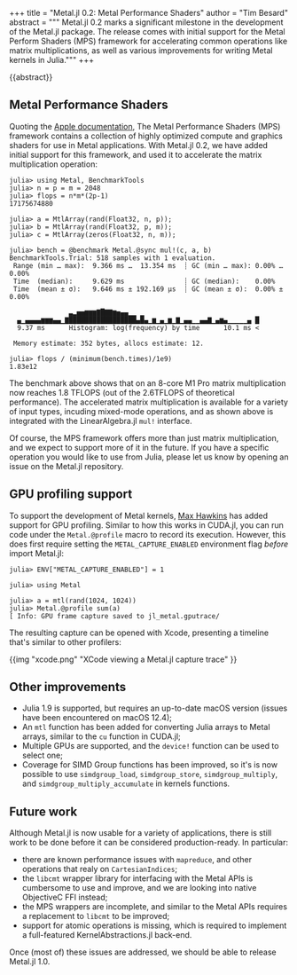 +++
title = "Metal.jl 0.2: Metal Performance Shaders"
author = "Tim Besard"
abstract = """
  Metal.jl 0.2 marks a significant milestone in the development of the Metal.jl package.
  The release comes with initial support for the Metal Perform Shaders (MPS) framework for
  accelerating common operations like matrix multiplications, as well as various
  improvements for writing Metal kernels in Julia."""
+++

{{abstract}}


## Metal Performance Shaders

Quoting the [Apple
documentation](https://developer.apple.com/documentation/metalperformanceshaders), The Metal
Performance Shaders (MPS) framework contains a collection of highly optimized compute and
graphics shaders for use in Metal applications. With Metal.jl 0.2, we have added initial
support for this framework, and used it to accelerate the matrix multiplication operation:

```julia-repl
julia> using Metal, BenchmarkTools
julia> n = p = m = 2048
julia> flops = n*m*(2p-1)
17175674880

julia> a = MtlArray(rand(Float32, n, p));
julia> b = MtlArray(rand(Float32, p, m));
julia> c = MtlArray(zeros(Float32, n, m));

julia> bench = @benchmark Metal.@sync mul!(c, a, b)
BenchmarkTools.Trial: 518 samples with 1 evaluation.
 Range (min … max):  9.366 ms …  13.354 ms  ┊ GC (min … max): 0.00% … 0.00%
 Time  (median):     9.629 ms               ┊ GC (median):    0.00%
 Time  (mean ± σ):   9.646 ms ± 192.169 μs  ┊ GC (mean ± σ):  0.00% ± 0.00%

               ▃▂▅▅▆▆▆▇█▇▇▆▅▄▄▁▁ ▁
  ▄▁▄▄▄▄▆▆▆▄▄▁▇█████████████████▄█▄▁▆▁▄▁▆▁▇▁▄▄▁▁▄▄▇▁▄▆▄▁▁▁▁▁▄ █
  9.37 ms      Histogram: log(frequency) by time      10.1 ms <

 Memory estimate: 352 bytes, allocs estimate: 12.

julia> flops / (minimum(bench.times)/1e9)
1.83e12
```

The benchmark above shows that on an 8-core M1 Pro matrix multiplication now reaches 1.8
TFLOPS (out of the 2.6TFLOPS of theoretical performance). The accelerated matrix
multiplication is available for a variety of input types, incuding mixed-mode operations,
and as shown above is integrated with the LinearAlgebra.jl `mul!` interface.

Of course, the MPS framework offers more than just matrix multiplication, and we expect to
support more of it in the future. If you have a specific operation you would like to use
from Julia, please let us know by opening an issue on the Metal.jl repository.


## GPU profiling support

To support the development of Metal kernels,
[Max Hawkins](https://github.com/max-Hawkins) has added support for GPU profiling.
Similar to how this works in CUDA.jl, you can run code under the `Metal.@profile` macro to
record its execution. However, this does first require setting the `METAL_CAPTURE_ENABLED`
environment flag *before* import Metal.jl:

```julia-repl
julia> ENV["METAL_CAPTURE_ENABLED"] = 1

julia> using Metal

julia> a = mtl(rand(1024, 1024))
julia> Metal.@profile sum(a)
[ Info: GPU frame capture saved to jl_metal.gputrace/
```

The resulting capture can be opened with Xcode, presenting a timeline that's similar to
other profilers:

{{img "xcode.png" "XCode viewing a Metal.jl capture trace" }}


## Other improvements

- Julia 1.9 is supported, but requires an up-to-date macOS version (issues have been
  encountered on macOS 12.4);
- An `mtl` function has been added for converting Julia arrays to Metal arrays, similar to the
  `cu` function in CUDA.jl;
- Multiple GPUs are supported, and the `device!` function can be used to select one;
- Coverage for SIMD Group functions has been improved, so it's is now possible to use
  `simdgroup_load`, `simdgroup_store`, `simdgroup_multiply`, and
  `simdgroup_multiply_accumulate` in kernels functions.


## Future work

Although Metal.jl is now usable for a variety of applications, there is still work to be
done before it can be considered production-ready. In particular:

- there are known performance issues with `mapreduce`, and other operations that realy on
  `CartesianIndices`;
- the `libcmt` wrapper library for interfacing with the Metal APIs is cumbersome to use
  and improve, and we are looking into native ObjectiveC FFI instead;
- the MPS wrappers are incomplete, and similar to the Metal APIs requires a replacement
  to `libcmt` to be improved;
- support for atomic operations is missing, which is required to implement a full-featured
  KernelAbstractions.jl back-end.

Once (most of) these issues are addressed, we should be able to release Metal.jl 1.0.
